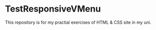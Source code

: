 # TestResponsiveVMenu
This repository is for my practial exercises of HTML &amp; CSS site in my uni.
